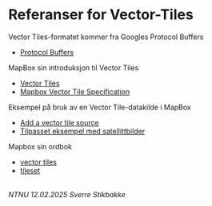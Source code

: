 # Referanser for Vector-Tiles


Vector Tiles-formatet kommer fra Googles Protocol Buffers

- [Protocol Buffers](https://developers.google.com/protocol-buffers/)

MapBox sin introduksjon til Vector Tiles

- [Vector Tiles](https://www.mapbox.com/vector-tiles/)
- [Mapbox Vector Tile Specification](https://www.mapbox.com/vector-tiles/specification/)

Eksempel på bruk av en Vector Tile-datakilde i MapBox

- [Add a vector tile source](https://www.mapbox.com/mapbox-gl-js/example/vector-source/)
- [Tilpasset eksempel med satellittbilder](docs/koter.html)

Mapbox sin ordbok

- [vector tiles](https://www.mapbox.com/help/define-vector-tiles/)
- [tileset](https://www.mapbox.com/help/define-tileset/)

\
*NTNU 12.02.2025 Sverre Stikbakke*